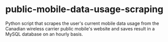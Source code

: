 # public-mobile-data-usage-scraping
Python script that scrapes the user's current mobile data usage from the Canadian wireless carrier public mobile's website and saves result in a MySQL database on an hourly basis.
